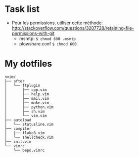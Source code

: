 # Task list

* Pour les permissions, utiliser cette méthode: http://stackoverflow.com/questions/3207728/retaining-file-permissions-with-git
  * msmtp: `$ chmod 600 .msmtp`
  * plowshare.conf `$ chmod 600 `
 
# My dotfiles

```
nvim/
├── after
│   └── ftplugin
│       ├── cpp.vim
│       ├── help.vim
│       ├── mail.vim
│       ├── make.vim
│       ├── python.vim
│       ├── sh.vim
│       └── vim.vim
├── autoload
│   └── statusline.vim
├── compiler
│   ├── flake8.vim
│   └── shellcheck.vim
├── init.vim
└── vimrc
    └── bepo.vimrc
```
